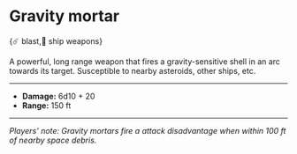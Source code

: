 # Gravity mortar

{☄️ blast,🔫 ship weapons}

A powerful, long range weapon that fires a gravity-sensitive shell in an arc towards its target. Susceptible to nearby asteroids, other ships, etc.

---

- **Damage:** 6d10 + 20
- **Range:** 150 ft

---

*Players' note: Gravity mortars fire a attack disadvantage when within 100 ft of nearby space debris.*
